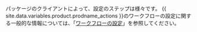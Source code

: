 パッケージのクライアントによって、設定のステップは様々です。 {{ site.data.variables.product.prodname_actions }}のワークフローの設定に関する一般的な情報については、「[ワークフローの設定](/github/automating-your-workflow-with-github-actions/configuring-a-workflow)」を参照してください。

